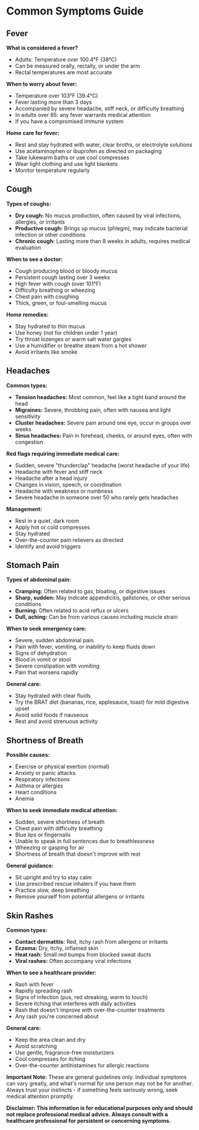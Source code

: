 # Common Symptoms Guide

## Fever

**What is considered a fever?**
- Adults: Temperature over 100.4°F (38°C)
- Can be measured orally, rectally, or under the arm
- Rectal temperatures are most accurate

**When to worry about fever:**
- Temperature over 103°F (39.4°C)
- Fever lasting more than 3 days
- Accompanied by severe headache, stiff neck, or difficulty breathing
- In adults over 65: any fever warrants medical attention
- If you have a compromised immune system

**Home care for fever:**
- Rest and stay hydrated with water, clear broths, or electrolyte solutions
- Use acetaminophen or ibuprofen as directed on packaging
- Take lukewarm baths or use cool compresses
- Wear light clothing and use light blankets
- Monitor temperature regularly

## Cough

**Types of coughs:**
- **Dry cough:** No mucus production, often caused by viral infections, allergies, or irritants
- **Productive cough:** Brings up mucus (phlegm), may indicate bacterial infection or other conditions
- **Chronic cough:** Lasting more than 8 weeks in adults, requires medical evaluation

**When to see a doctor:**
- Cough producing blood or bloody mucus
- Persistent cough lasting over 3 weeks
- High fever with cough (over 101°F)
- Difficulty breathing or wheezing
- Chest pain with coughing
- Thick, green, or foul-smelling mucus

**Home remedies:**
- Stay hydrated to thin mucus
- Use honey (not for children under 1 year)
- Try throat lozenges or warm salt water gargles
- Use a humidifier or breathe steam from a hot shower
- Avoid irritants like smoke

## Headaches

**Common types:**
- **Tension headaches:** Most common, feel like a tight band around the head
- **Migraines:** Severe, throbbing pain, often with nausea and light sensitivity
- **Cluster headaches:** Severe pain around one eye, occur in groups over weeks
- **Sinus headaches:** Pain in forehead, cheeks, or around eyes, often with congestion

**Red flags requiring immediate medical care:**
- Sudden, severe "thunderclap" headache (worst headache of your life)
- Headache with fever and stiff neck
- Headache after a head injury
- Changes in vision, speech, or coordination
- Headache with weakness or numbness
- Severe headache in someone over 50 who rarely gets headaches

**Management:**
- Rest in a quiet, dark room
- Apply hot or cold compresses
- Stay hydrated
- Over-the-counter pain relievers as directed
- Identify and avoid triggers

## Stomach Pain

**Types of abdominal pain:**
- **Cramping:** Often related to gas, bloating, or digestive issues
- **Sharp, sudden:** May indicate appendicitis, gallstones, or other serious conditions
- **Burning:** Often related to acid reflux or ulcers
- **Dull, aching:** Can be from various causes including muscle strain

**When to seek emergency care:**
- Severe, sudden abdominal pain
- Pain with fever, vomiting, or inability to keep fluids down
- Signs of dehydration
- Blood in vomit or stool
- Severe constipation with vomiting
- Pain that worsens rapidly

**General care:**
- Stay hydrated with clear fluids
- Try the BRAT diet (bananas, rice, applesauce, toast) for mild digestive upset
- Avoid solid foods if nauseous
- Rest and avoid strenuous activity

## Shortness of Breath

**Possible causes:**
- Exercise or physical exertion (normal)
- Anxiety or panic attacks
- Respiratory infections
- Asthma or allergies
- Heart conditions
- Anemia

**When to seek immediate medical attention:**
- Sudden, severe shortness of breath
- Chest pain with difficulty breathing
- Blue lips or fingernails
- Unable to speak in full sentences due to breathlessness
- Wheezing or gasping for air
- Shortness of breath that doesn't improve with rest

**General guidance:**
- Sit upright and try to stay calm
- Use prescribed rescue inhalers if you have them
- Practice slow, deep breathing
- Remove yourself from potential allergens or irritants

## Skin Rashes

**Common types:**
- **Contact dermatitis:** Red, itchy rash from allergens or irritants
- **Eczema:** Dry, itchy, inflamed skin
- **Heat rash:** Small red bumps from blocked sweat ducts
- **Viral rashes:** Often accompany viral infections

**When to see a healthcare provider:**
- Rash with fever
- Rapidly spreading rash
- Signs of infection (pus, red streaking, warm to touch)
- Severe itching that interferes with daily activities
- Rash that doesn't improve with over-the-counter treatments
- Any rash you're concerned about

**General care:**
- Keep the area clean and dry
- Avoid scratching
- Use gentle, fragrance-free moisturizers
- Cool compresses for itching
- Over-the-counter antihistamines for allergic reactions

**Important Note:** These are general guidelines only. Individual symptoms can vary greatly, and what's normal for one person may not be for another. Always trust your instincts - if something feels seriously wrong, seek medical attention promptly.

**Disclaimer: This information is for educational purposes only and should not replace professional medical advice. Always consult with a healthcare professional for persistent or concerning symptoms.**